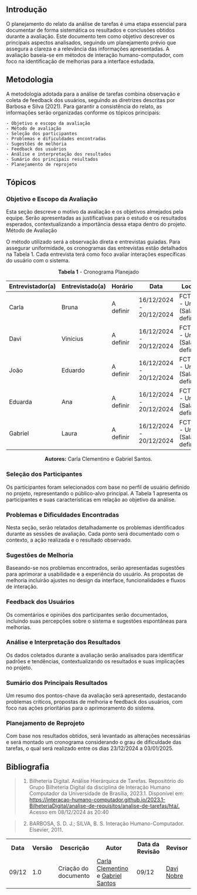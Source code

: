 ## **Introdução**

O planejamento do relato da análise de tarefas é uma etapa essencial para documentar de forma sistemática os resultados e conclusões obtidos durante a avaliação. Este documento tem como objetivo descrever os principais aspectos analisados, seguindo um planejamento prévio que assegura a clareza e a relevância das informações apresentadas. A avaliação baseia-se em métodos de interação humano-computador, com foco na identificação de melhorias para a interface estudada.

## **Metodologia**

A metodologia adotada para a análise de tarefas combina observação e coleta de feedback dos usuários, seguindo as diretrizes descritas por Barbosa e Silva (2021). Para garantir a consistência do relato, as informações serão organizadas conforme os tópicos principais:

    - Objetivo e escopo da avaliação
    - Método de avaliação
    - Seleção dos participantes
    - Problemas e dificuldades encontradas
    - Sugestões de melhoria
    - Feedback dos usuários
    - Análise e interpretação dos resultados
    - Sumário dos principais resultados
    - Planejamento de reprojeto

## **Tópicos**

### **Objetivo e Escopo da Avaliação**

Esta seção descreve o motivo da avaliação e os objetivos almejados pela equipe. Serão apresentadas as justificativas para o estudo e os resultados esperados, contextualizando a importância dessa etapa dentro do projeto.
Método de Avaliação

O método utilizado será a observação direta e entrevistas guiadas. Para assegurar uniformidade, os cronogramas das entrevistas estão detalhados na Tabela 1. Cada entrevista terá como foco avaliar interações específicas do usuário com o sistema.

<center>

**Tabela 1**  - Cronograma Planejado

| Entrevistador(a) | Entrevistado(a) | Horário   | Data                    | Local                       |
| ---------------- | --------------- | --------- | ----------------------- | --------------------------- |
| Carla            | Bruna           | A definir | 16/12/2024 - 20/12/2024 | FCTE - UnB (Sala a definir) |
| Davi             | Vinícius        | A definir | 16/12/2024 - 20/12/2024 | FCTE - UnB (Sala a definir) |
| João             | Eduardo         | A definir | 16/12/2024 - 20/12/2024 | FCTE - UnB (Sala a definir) |
| Eduarda          | Ana             | A definir | 16/12/2024 - 20/12/2024 | FCTE - UnB (Sala a definir) |
| Gabriel          | Laura           | A definir | 16/12/2024 - 20/12/2024 | FCTE - UnB (Sala a definir) |

**Autores:** Carla Clementino e Gabriel Santos.


</center>

### **Seleção dos Participantes**

Os participantes foram selecionados com base no perfil de usuário definido no projeto, representando o público-alvo principal. A Tabela 1 apresenta os participantes e suas características em relação ao objetivo da análise.

### **Problemas e Dificuldades Encontradas**

Nesta seção, serão relatados detalhadamente os problemas identificados durante as sessões de avaliação. Cada ponto será documentado com o contexto, a ação realizada e o resultado observado.

### **Sugestões de Melhoria**

Baseando-se nos problemas encontrados, serão apresentadas sugestões para aprimorar a usabilidade e a experiência do usuário. As propostas de melhoria incluirão ajustes no design da interface, funcionalidades e fluxos de interação.

### **Feedback dos Usuários**

Os comentários e opiniões dos participantes serão documentados, incluindo suas percepções sobre o sistema e sugestões espontâneas para melhorias.

### **Análise e Interpretação dos Resultados**

Os dados coletados durante a avaliação serão analisados para identificar padrões e tendências, contextualizando os resultados e suas implicações no projeto.

### **Sumário dos Principais Resultados**

Um resumo dos pontos-chave da avaliação será apresentado, destacando problemas críticos, propostas de melhoria e feedback dos usuários, com foco nas ações prioritárias para o aprimoramento do sistema.

### **Planejamento de Reprojeto**

Com base nos resultados obtidos, será levantado as alterações necessárias e será montado um cronograma considerando o grau de dificuldade das tarefas, o qual será realizado entre os dias 23/12/2024 a 03/01/2025.

## Bibliografia

> 1. Bilheteria Digital. Análise Hierárquica de Tarefas. Repositório do Grupo Bilheteria Digital da disciplina de Interação Humano Computador da Universidade de Brasília, 2023.1. Disponível em: <https://interacao-humano-computador.github.io/2023.1-BilheteriaDigital/analise-de-requisitos/analise-de-tarefas/hta/.> Acesso em 08/12/2024 ás 20:40

> 2. BARBOSA, S. D. J.; SILVA, B. S. Interação Humano-Computador. Elsevier, 2011.


<div align="center">
    <table>
        <tr>
            <th>Data</th>
            <th>Versão</th>
            <th>Descrição</th>
            <th>Autor</th>
            <th>Data da Revisão</th>
            <th>Revisor</th>
        </tr>
        <tr>
            <td>09/12</td>
            <td>1.0</td>
            <td>Criação do documento</td>
            <td><a href="https://github.com/ccarlaa">Carla Clementino</a> e <a href='https://github.com/GabrielSMonteiro' >Gabriel Santos</a></td>
            <td>09/12</td>
            <td><a href="https://github.com/Jagaima">Davi Nobre</a></td>
        </tr>
    </table>
</div>